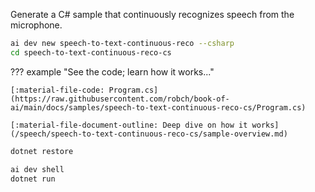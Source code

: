 Generate a C# sample that continuously recognizes speech from the microphone.

```bash
ai dev new speech-to-text-continuous-reco --csharp
cd speech-to-text-continuous-reco-cs
```

??? example "See the code; learn how it works..."

    [:material-file-code: Program.cs](https://raw.githubusercontent.com/robch/book-of-ai/main/docs/samples/speech-to-text-continuous-reco-cs/Program.cs)

    [:material-file-document-outline: Deep dive on how it works](/speech/speech-to-text-continuous-reco-cs/sample-overview.md)  

```bash title="Install dependencies"
dotnet restore
```

```bash title="Run the sample"
ai dev shell
dotnet run
```